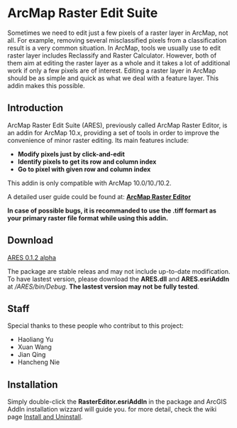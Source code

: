 ArcMap Raster Edit Suite
====================

Sometimes we need to edit just a few pixels of a raster layer in ArcMap, not all. For example, removing several misclassified pixels from a classification result is a very common situation. In ArcMap, tools we usually use to edit raster layer includes Reclassify and Raster Calculator. However, both of them aim at editing the raster layer as a whole and it takes a lot of additional work if only a few pixels are of interest. Editing a raster layer in ArcMap should be as simple and quick as what we deal with a feature layer. This addin makes this possible.

## Introduction

ArcMap Raster Edit Suite (ARES), previously called ArcMap Raster Editor, is an addin for ArcMap 10.x, providing a set of tools in order to improve the convenience of minor raster editing. Its main features include:

+ **Modify pixels just by click-and-edit**
+ **Identify pixels to get its row and column index**
+ **Go to pixel with given row and column index**

This addin is only compatible with ArcMap 10.0/10./10.2. 

A detailed user guide could be found at: **[ArcMap Raster Editor](https://github.com/dz316424/arcmap-raster-editor/wiki)**

**In case of possible bugs, it is recommanded to use the .tiff formart as your primary raster file format while using this addin.**

## Download

[ARES 0.1.2 alpha](https://github.com/dz316424/ares/releases/download/v0.1.2-alpha/ARES.0.1.2.alpha.7z)

The package are stable releas and may not include up-to-date modification. To have lastest version, please download the **ARES.dll** and **ARES.esriAddIn** at */ARES/bin/Debug*. **The lastest version may not be fully tested**.

## Staff

Special thanks to these people who contribut to this project:

* Haoliang Yu
* Xuan Wang
* Jian Qing
* Hancheng Nie

## Installation
Simply double-click the **RasterEditor.esriAddIn** in the package and ArcGIS AddIn installation wizzard will guide you. for more detail, check the wiki page [Install and Uninstall](https://github.com/dz316424/arcmap-raster-editor/wiki/Install-and-Uninstall).
